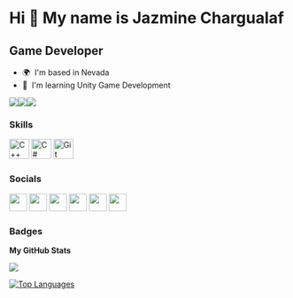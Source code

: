 Hi 👋 My name is Jazmine Chargualaf
===================================

Game Developer
--------------

* 🌍  I'm based in Nevada
* 🧠  I'm learning Unity Game Development

<a href="https://www.github.com/CodeWithJazmine" target="_blank" rel="noreferrer"><img
src="https://img.shields.io/github/followers/CodeWithJazmine?logo=github&style=for-the-badge&color=6366f1&labelColor=181824" /></a><a href="https://www.twitter.com/CodeWithJaz" target="_blank" rel="noreferrer"><img
src="https://img.shields.io/twitter/follow/CodeWithJaz?logo=twitter&style=for-the-badge&color=6366f1&labelColor=181824"
/></a><a href="https://www.twitch.tv/jaazmine" target="_blank" rel="noreferrer"><img
src="https://img.shields.io/twitch/status/jaazmine?logo=twitchsx&style=for-the-badge&color=6366f1&labelColor=181824&label=TWITCH+STATUS" /></a>

### Skills


<p align="left">
<a href="https://docs.microsoft.com/en-us/cpp/?view=msvc-170" target="_blank" rel="noreferrer"><img src="https://raw.githubusercontent.com/danielcranney/readme-generator/main/public/icons/skills/cplusplus-colored.svg" width="36" height="36" alt="C++" /></a>
<a href="https://docs.microsoft.com/en-us/dotnet/csharp/" target="_blank" rel="noreferrer"><img src="https://raw.githubusercontent.com/danielcranney/readme-generator/main/public/icons/skills/csharp-colored.svg" width="36" height="36" alt="C#" /></a>
<a href="https://git-scm.com/" target="_blank" rel="noreferrer"><img src="https://raw.githubusercontent.com/danielcranney/readme-generator/main/public/icons/skills/git-colored.svg" width="36" height="36" alt="Git" /></a>
</p>


### Socials

<p align="left"> <a href="https://discord.com/users/jaazmine" target="_blank" rel="noreferrer"><img src="https://raw.githubusercontent.com/danielcranney/readme-generator/main/public/icons/socials/discord.svg" width="32" height="32" /></a> <a href="https://www.github.com/CodeWithJazmine" target="_blank" rel="noreferrer"><img src="https://raw.githubusercontent.com/danielcranney/readme-generator/main/public/icons/socials/github.svg" width="32" height="32" /></a> <a href="http://www.instagram.com/jazminechargualaf" target="_blank" rel="noreferrer"><img src="https://raw.githubusercontent.com/danielcranney/readme-generator/main/public/icons/socials/instagram.svg" width="32" height="32" /></a> <a href="https://www.linkedin.com/in/jazminechargualaf" target="_blank" rel="noreferrer"><img src="https://raw.githubusercontent.com/danielcranney/readme-generator/main/public/icons/socials/linkedin.svg" width="32" height="32" /></a> <a href="https://www.twitter.com/CodeWithJaz" target="_blank" rel="noreferrer"><img src="https://raw.githubusercontent.com/danielcranney/readme-generator/main/public/icons/socials/twitter.svg" width="32" height="32" /></a> <a href="https://www.twitch.tv/jaazmine" target="_blank" rel="noreferrer"><img src="https://raw.githubusercontent.com/danielcranney/readme-generator/main/public/icons/socials/twitch.svg" width="32" height="32" /></a></p>

### Badges

<b>My GitHub Stats</b>

<a href="http://www.github.com/CodeWithJazmine"><img src="https://github-readme-streak-stats.herokuapp.com/?user=CodeWithJazmine&stroke=ffffff&background=181824&ring=ec4899&fire=ec4899&currStreakNum=ffffff&currStreakLabel=ec4899&sideNums=ffffff&sideLabels=ffffff&dates=ffffff&hide_border=true" /></a>

<a href="https://github.com/CodeWithJazmine" align="left"><img src="https://github-readme-stats.vercel.app/api/top-langs/?username=CodeWithJazmine&langs_count=10&title_color=ec4899&text_color=ffffff&icon_color=6366f1&bg_color=181824&hide_border=true&locale=en&custom_title=Top%20%Languages" alt="Top Languages" /></a>
